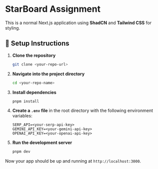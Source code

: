
# StarBoard Assignment

This is a normal Next.js application using **ShadCN** and **Tailwind CSS** for styling.

## 🚀 Setup Instructions

1. **Clone the repository**
   ```bash
   git clone <your-repo-url>
   ```

2. **Navigate into the project directory**
   ```bash
   cd <your-repo-name>
   ```

3. **Install dependencies**
   ```bash
   pnpm install
   ```

4. **Create a `.env` file** in the root directory with the following environment variables:
   ```env
   SERP_API=<your-serp-api-key>
   GEMINI_API_KEY=<your-gemini-api-key>
   OPENAI_API_KEY=<your-openai-api-key>
   ```

5. **Run the development server**
   ```bash
   pnpm dev
   ```

Now your app should be up and running at `http://localhost:3000`.

